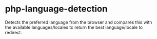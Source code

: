 # php-language-detection
Detects the preferred language from the browser and compares this with the available languages/locales to return the best language/locale to redirect.
